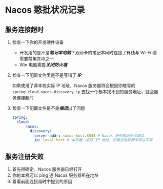 # Nacos 憨批状况记录
## 服务连接超时
1. 检查一下你的开发硬件设备
    * 开发用的是不是***笔记本电脑***？双网卡的笔记本同时连接了有线与 Wi-Fi 则需要禁用其中之一
    * Win 电脑需要***关闭防火墙***
2. 检查一下配置文件里是不是写错了 ***IP***

    如果使用了非本机实际 IP 地址，Nacos 服务器将会根据你瞎写的 ```spring.cloud.nacos.discovery.ip``` 去找一个根本找不到的服务地址，就会服务连接超时 
3. 检查一下配置文件是不是***缩进***出了问题
    ```yml
    spring:
      cloud:
          nacos:
            discovery: 
              server-addr: nacos-host:8848 # Nacos 服务器地址与端口
              ip: local-host # 本机唯一实际 IP 地址，如果没有双网卡可以不写
    ```
## 服务注册失败
1. 首先得确定，Nacos 服务器已经打开
2. 你的本机可以 ping 通 Nacos 服务器所在地址
3. 看看前面连接超时中提到的原因
